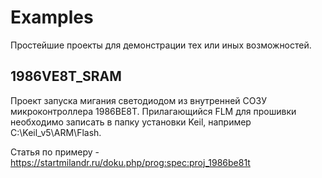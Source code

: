 # Examples

Простейшие проекты для демонстрации тех или иных возможностей.

## 1986VE8T_SRAM
Проект запуска мигания светодиодом из внутренней СОЗУ микроконтроллера 1986ВЕ8Т. Прилагающийся FLM для прошивки необходимо записать в папку установки Keil, например C:\Keil_v5\ARM\Flash.

Статья по примеру - https://startmilandr.ru/doku.php/prog:spec:proj_1986be81t

